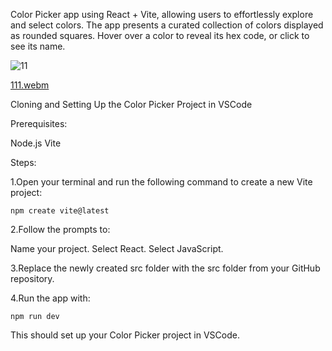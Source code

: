 Color Picker app using React + Vite, allowing users to effortlessly explore and select colors. The app presents a curated collection of colors displayed as rounded squares. Hover over a color to reveal its hex code, or click to see its name.

![11](https://github.com/user-attachments/assets/a35711ad-9152-430b-b61a-1c78b31f950c)


[111.webm](https://github.com/user-attachments/assets/1c8c62fe-c5df-4cce-885a-13d91927511a)


Cloning and Setting Up the Color Picker Project in VSCode

Prerequisites:

Node.js
Vite

Steps:

1.Open your terminal and run the following command to create a new Vite project:

```npm create vite@latest```

2.Follow the prompts to:

Name your project.
Select React.
Select JavaScript.

3.Replace the newly created src folder with the src folder from your GitHub repository.

4.Run the app with:

```npm run dev```

This should set up your Color Picker project in VSCode.

